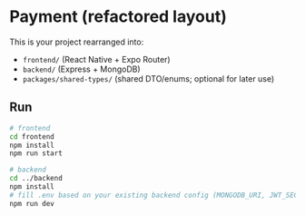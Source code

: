 # Payment (refactored layout)

This is your project rearranged into:
- `frontend/` (React Native + Expo Router)
- `backend/`  (Express + MongoDB)
- `packages/shared-types/` (shared DTO/enums; optional for later use)

## Run
```bash
# frontend
cd frontend
npm install
npm run start

# backend
cd ../backend
npm install
# fill .env based on your existing backend config (MONGODB_URI, JWT_SECRET, etc.)
npm run dev
```
